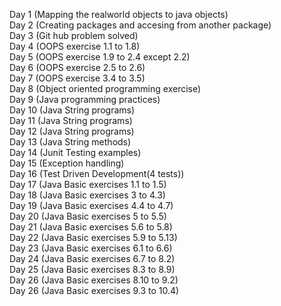 Day 1 (Mapping the realworld objects to java objects)<br>
Day 2 (Creating packages and accesing from another package)<br>
Day 3 (Git hub problem solved)<br>
Day 4 (OOPS exercise 1.1 to 1.8)<br>
Day 5 (OOPS exercise 1.9 to 2.4 except 2.2)<br>
Day 6 (OOPS exercise 2.5 to 2.6)<br>
Day 7 (OOPS exercise 3.4 to 3.5)<br>
Day 8 (Object oriented programming exercise)<br>
Day 9 (Java programming practices)<br>
Day 10 (Java String programs)<br>
Day 11 (Java String programs)<br>
Day 12 (Java String programs)<br>
Day 13 (Java String methods)<br>
Day 14 (Junit Testing examples)<br>
Day 15 (Exception handling)<br>
Day 16 (Test Driven Development(4 tests))<br>
Day 17 (Java Basic exercises 1.1 to 1.5)<br>
Day 18 (Java Basic exercises 3 to 4.3)<br>
Day 19 (Java Basic exercises 4.4 to 4.7)<br>
Day 20 (Java Basic exercises 5 to 5.5)<br>
Day 21 (Java Basic exercises 5.6 to 5.8)<br>
Day 22 (Java Basic exercises 5.9 to 5.13)<br>
Day 23 (Java Basic exercises 6.1 to 6.6)<br>
Day 24 (Java Basic exercises 6.7 to 8.2)<br>
Day 25 (Java Basic exercises 8.3 to 8.9)<br>
Day 26 (Java Basic exercises 8.10 to 9.2)<br>
Day 26 (Java Basic exercises 9.3 to 10.4)








